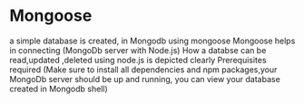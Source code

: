 # Mongoose
a simple database is created, in Mongodb using mongoose
Mongoose helps in connecting (MongoDb server with Node.js)
How a databse can be read,updated ,deleted using node.js is depicted clearly
Prerequisites required (Make sure to install all dependencies and npm packages,your MongoDb server should be up and running, you can view your database created in Mongodb shell)
